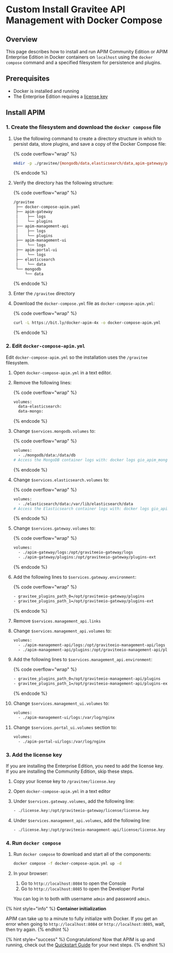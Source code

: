 # Custom Install Gravitee API Management with Docker Compose

## Overview

This page describes how to install and run APIM Community Edition or APIM Enterprise Edition in Docker containers on `localhost` using the `docker compose` command and a specified filesystem for persistence and plugins.

## Prerequisites

* Docker is installed and running
* The Enterprise Edition requires a [license key](https://www.gravitee.io/pricing)

## Install APIM

### 1. Create the filesystem and download the `docker compose` file

1.  Use the following command to create a directory structure in which to persist data, store plugins, and save a copy of the Docker Compose file:

    {% code overflow="wrap" %}
    ```bash
    mkdir -p ./gravitee/{mongodb/data,elasticsearch/data,apim-gateway/plugins,apim-gateway/logs,apim-management-api/plugins,apim-management-api/logs,apim-management-ui/logs,apim-portal-ui/logs}
    ```
    {% endcode %}
2.  Verify the directory has the following structure:

    {% code overflow="wrap" %}
    ```bash
    /gravitee
     ├── docker-compose-apim.yaml
     ├── apim-gateway
     │    ├── logs
     │    └── plugins
     ├── apim-management-api
     │    ├── logs
     │    └── plugins
     ├── apim-management-ui
     │    └── logs
     ├── apim-portal-ui
     │    └── logs
     ├── elasticsearch
     │    └── data
     └── mongodb
         └── data
    ```
    {% endcode %}
3. Enter the `/gravitee` directory
4.  Download the `docker-compose.yml` file as `docker-compose-apim.yml`:

    {% code overflow="wrap" %}
    ```bash
    curl -L https://bit.ly/docker-apim-4x -o docker-compose-apim.yml
    ```
    {% endcode %}

### 2. Edit `docker-compose-apim.yml`

Edit `docker-compose-apim.yml` so the installation uses the `/gravitee` filesystem.

1. Open `docker-compose-apim.yml` in a text editor.
2.  Remove the following lines:

    {% code overflow="wrap" %}
    ```bash
    volumes:
      data-elasticsearch:
      data-mongo:
    ```
    {% endcode %}
3.  Change `$services.mongodb.volumes` to:

    {% code overflow="wrap" %}
    ```bash
    volumes:
      - ./mongodb/data:/data/db
    # Access the MongoDB container logs with: docker logs gio_apim_mongodb
    ```
    {% endcode %}
4.  Change `$services.elasticsearch.volumes` to:

    {% code overflow="wrap" %}
    ```bash
    volumes:
      - ./elasticsearch/data:/var/lib/elasticsearch/data
    # Access the Elasticsearch container logs with: docker logs gio_apim_elasticsearch
    ```
    {% endcode %}
5.  Change `$services.gateway.volumes` to:

    {% code overflow="wrap" %}
    ```bash
    volumes:
      - ./apim-gateway/logs:/opt/graviteeio-gateway/logs
      - ./apim-gateway/plugins:/opt/graviteeio-gateway/plugins-ext
    ```
    {% endcode %}
6.  Add the following lines to `$services.gateway.environment`:

    {% code overflow="wrap" %}
    ```bash
    - gravitee_plugins_path_0=/opt/graviteeio-gateway/plugins
    - gravitee_plugins_path_1=/opt/graviteeio-gateway/plugins-ext
    ```
    {% endcode %}
7. Remove `$services.management_api.links`
8.  Change `$services.management_api.volumes` to:

    ```bash
    volumes:
      - ./apim-management-api/logs:/opt/graviteeio-management-api/logs
      - ./apim-management-api/plugins:/opt/graviteeio-management-api/plugins-ext
    ```
9.  Add the following lines to `$services.management_api.environment`:

    {% code overflow="wrap" %}
    ```bash
    - gravitee_plugins_path_0=/opt/graviteeio-management-api/plugins
    - gravitee_plugins_path_1=/opt/graviteeio-management-api/plugins-ext
    ```
    {% endcode %}
10. Change `$services.management_ui.volumes` to:

    ```bash
    volumes:
      - ./apim-management-ui/logs:/var/log/nginx
    ```
11. Change `$services.portal_ui.volumes` section to:

    ```bash
    volumes:
      - ./apim-portal-ui/logs:/var/log/nginx
    ```

### 3. Add the license key

If you are installing the Enterprise Edition, you need to add the license key. If you are installing the Community Edition, skip these steps.

1. Copy your license key to `/gravitee/license.key`
2. Open `docker-compose-apim.yml` in a text editor
3.  Under `$services.gateway.volumes`, add the following line:

    ```bash
    - ./license.key:/opt/graviteeio-gateway/license/license.key
    ```
4.  Under `$services.management_api.volumes`, add the following line:

    ```bash
    - ./license.key:/opt/graviteeio-management-api/license/license.key
    ```

### 4. Run `docker compose`

1.  Run `docker compose` to download and start all of the components:

    ```bash
    docker compose -f docker-compose-apim.yml up -d
    ```
2.  In your browser:

    1. Go to `http://localhost:8084` to open the Console
    2. Go to `http://localhost:8085` to open the Developer Portal

    You can log in to both with username `admin` and password `admin`.

{% hint style="info" %}
**Container initialization**

APIM can take up to a minute to fully initialize with Docker. If you get an error when going to `http://localhost:8084` or `http://localhost:8085`, wait, then try again.
{% endhint %}

{% hint style="success" %}
Congratulations! Now that APIM is up and running, check out the [Quickstart Guide](../../../quickstart-guide/) for your next steps.
{% endhint %}
